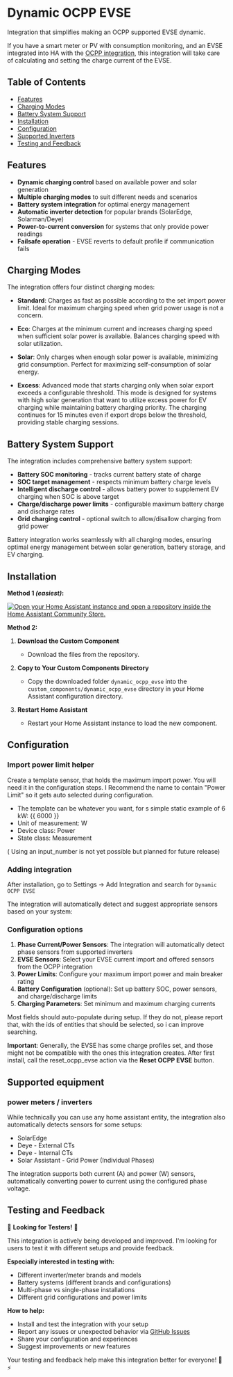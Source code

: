 # Dynamic OCPP EVSE

Integration that simplifies making an OCPP supported EVSE dynamic.

If you have a smart meter or PV with consumption monitoring, and an EVSE integrated into HA with the [OCPP integration](https://github.com/lbbrhzn/ocpp), this integration will take care of calculating and setting the charge current of the EVSE.

## Table of Contents

- [Features](#features)
- [Charging Modes](#charging-modes)
- [Battery System Support](#battery-system-support)
- [Installation](#installation)
- [Configuration](#configuration)
- [Supported Inverters](#supported-inverters)
- [Testing and Feedback](#testing-and-feedback)

## Features

- **Dynamic charging control** based on available power and solar generation
- **Multiple charging modes** to suit different needs and scenarios
- **Battery system integration** for optimal energy management
- **Automatic inverter detection** for popular brands (SolarEdge, Solarman/Deye)
- **Power-to-current conversion** for systems that only provide power readings
- **Failsafe operation** - EVSE reverts to default profile if communication fails

## Charging Modes

The integration offers four distinct charging modes:

- **Standard**: Charges as fast as possible according to the set import power limit. Ideal for maximum charging speed when grid power usage is not a concern.

- **Eco**: Charges at the minimum current and increases charging speed when sufficient solar power is available. Balances charging speed with solar utilization.

- **Solar**: Only charges when enough solar power is available, minimizing grid consumption. Perfect for maximizing self-consumption of solar energy.

- **Excess**: Advanced mode that starts charging only when solar export exceeds a configurable threshold. This mode is designed for systems with high solar generation that want to utilize excess power for EV charging while maintaining battery charging priority. The charging continues for 15 minutes even if export drops below the threshold, providing stable charging sessions.

## Battery System Support

The integration includes comprehensive battery system support:

- **Battery SOC monitoring** - tracks current battery state of charge
- **SOC target management** - respects minimum battery charge levels
- **Intelligent discharge control** - allows battery power to supplement EV charging when SOC is above target
- **Charge/discharge power limits** - configurable maximum battery charge and discharge rates
- **Grid charging control** - optional switch to allow/disallow charging from grid power

Battery integration works seamlessly with all charging modes, ensuring optimal energy management between solar generation, battery storage, and EV charging.

## Installation

**Method 1 _(easiest)_:**

[![Open your Home Assistant instance and open a repository inside the Home Assistant Community Store.](https://my.home-assistant.io/badges/hacs_repository.svg)](https://my.home-assistant.io/redirect/hacs_repository/?owner=LeoAlioth&repository=Dynamic_OCPP_EVSE&category=integration)

**Method 2:**
1. **Download the Custom Component**
   - Download the files from the repository.
   
2. **Copy to Your Custom Components Directory**
   - Copy the downloaded folder `dynamic_ocpp_evse` into the `custom_components/dynamic_ocpp_evse` directory in your Home Assistant configuration directory.

3. **Restart Home Assistant**
   - Restart your Home Assistant instance to load the new component.

## Configuration

### Import power limit helper
Create a template sensor, that holds the maximum import power. You will need it in the configuration steps. I Recommend the name to contain "Power Limit" so it gets auto selected during configuration. 
- The template can be whatever you want, for s simple static example of 6 kW: {{ 6000 }}
- Unit of measurement: W
- Device class: Power
- State class: Measurement

( Using an input_number is not yet possible but planned for future release)

### Adding integration
After installation, go to Settings -> Add Integration and search for `Dynamic OCPP EVSE`

The integration will automatically detect and suggest appropriate sensors based on your system:

### Configuration options

1. **Phase Current/Power Sensors**: The integration will automatically detect phase sensors from supported inverters
2. **EVSE Sensors**: Select your EVSE current import and offered sensors from the OCPP integration
3. **Power Limits**: Configure your maximum import power and main breaker rating
4. **Battery Configuration** (optional): Set up battery SOC, power sensors, and charge/discharge limits
5. **Charging Parameters**: Set minimum and maximum charging currents

Most fields should auto-populate during setup. If they do not, please report that, with the ids of entities that should be selected, so i can improve searching.

**Important**: Generally, the EVSE has some charge profiles set, and those might not be compatible with the ones this integration creates. After first install, call the reset_ocpp_evse action via the **Reset OCPP EVSE** button.

## Supported equipment

### power meters / inverters
While technically you can use any home assistant entity, the integration also automatically detects sensors for some setups:

- SolarEdge
- Deye - External CTs
- Deye - Internal CTs
- Solar Assistant - Grid Power (Individual Phases)

The integration supports both current (A) and power (W) sensors, automatically converting power to current using the configured phase voltage.

## Testing and Feedback

🧪 **Looking for Testers!** 🧪

This integration is actively being developed and improved. I'm looking for users to test it with different setups and provide feedback.

**Especially interested in testing with:**
- Different inverter/meter brands and models
- Battery systems (different brands and configurations)
- Multi-phase vs single-phase installations
- Different grid configurations and power limits

**How to help:**
- Install and test the integration with your setup
- Report any issues or unexpected behavior via [GitHub Issues](https://github.com/LeoAlioth/Dynamic_OCPP_EVSE/issues)
- Share your configuration and experiences
- Suggest improvements or new features

Your testing and feedback help make this integration better for everyone! 🚗⚡
